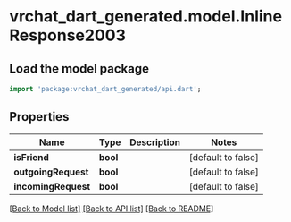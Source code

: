 # vrchat_dart_generated.model.InlineResponse2003

## Load the model package
```dart
import 'package:vrchat_dart_generated/api.dart';
```

## Properties
Name | Type | Description | Notes
------------ | ------------- | ------------- | -------------
**isFriend** | **bool** |  | [default to false]
**outgoingRequest** | **bool** |  | [default to false]
**incomingRequest** | **bool** |  | [default to false]

[[Back to Model list]](../README.md#documentation-for-models) [[Back to API list]](../README.md#documentation-for-api-endpoints) [[Back to README]](../README.md)


